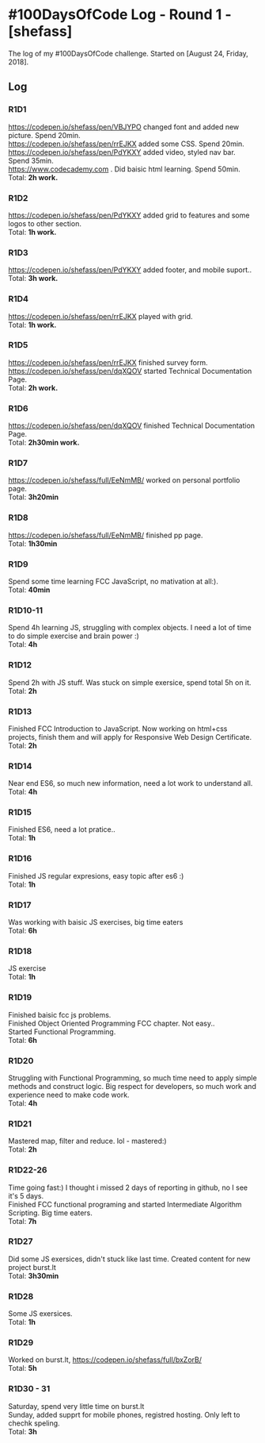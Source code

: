 # #100DaysOfCode Log - Round 1 - [shefass]

The log of my #100DaysOfCode challenge. Started on [August 24, Friday, 2018].

## Log

### R1D1 
https://codepen.io/shefass/pen/VBJYPO changed font and added new picture. Spend 20min.<br>
https://codepen.io/shefass/pen/rrEJKX added some CSS. Spend 20min.<br>
https://codepen.io/shefass/pen/PdYKXY added video, styled nav bar. Spend 35min.<br>
https://www.codecademy.com . Did baisic html learning. Spend 50min.<br> 
Total: <strong>2h work.</strong>

### R1D2
https://codepen.io/shefass/pen/PdYKXY added grid to features and some logos to other section.<br>
Total: <strong>1h work.</strong>

### R1D3
https://codepen.io/shefass/pen/PdYKXY added footer, and mobile suport..<br>
Total: <strong>3h work.</strong>

### R1D4
https://codepen.io/shefass/pen/rrEJKX played with grid.<br>
Total: <strong>1h work.</strong>

### R1D5
https://codepen.io/shefass/pen/rrEJKX finished survey form.<br>
https://codepen.io/shefass/pen/dqXQOV started Technical Documentation Page.<br>
Total: <strong>2h work.</strong>

### R1D6
https://codepen.io/shefass/pen/dqXQOV finished Technical Documentation Page.<br>
Total: <strong>2h30min work.</strong>

### R1D7
https://codepen.io/shefass/full/EeNmMB/ worked on personal portfolio page.<br>
Total: <strong>3h20min</strong>

### R1D8
https://codepen.io/shefass/full/EeNmMB/  finished pp page.<br>
Total: <strong>1h30min</strong>

### R1D9
Spend some time learning FCC JavaScript, no mativation at all:).<br>
Total: <strong>40min</strong>

### R1D10-11
Spend 4h learning JS, struggling with complex objects. I need a lot of time to do simple exercise and brain power :)<br>
Total: <strong>4h</strong>

### R1D12
Spend 2h with JS stuff. Was stuck on simple exersice, spend total 5h on it.<br>
Total: <strong>2h</strong>

### R1D13
Finished FCC Introduction to JavaScript. Now working on html+css projects, finish them and will apply for Responsive Web Design Certificate.<br>
Total: <strong>2h</strong>

### R1D14
Near end ES6, so much new information, need a lot work to understand all.<br>
Total: <strong>4h</strong>

### R1D15
Finished ES6, need a lot pratice..<br>
Total: <strong>1h</strong>

### R1D16
Finished JS regular expresions, easy topic after es6 :) <br>
Total: <strong>1h</strong>

### R1D17
Was working with baisic JS exercises, big time eaters<br>
Total: <strong>6h</strong>

### R1D18
JS exercise<br>
Total: <strong>1h</strong>

### R1D19
Finished baisic fcc js problems.<br>
Finished Object Oriented Programming FCC chapter. Not easy..<br>
Started Functional Programming.<br>
Total: <strong>6h</strong>

### R1D20
Struggling with Functional Programming, so much time need to apply simple methods and construct logic. Big respect for developers, so much work and experience need to make code work.<br>
Total: <strong>4h</strong>

### R1D21
Mastered map, filter and reduce. lol - mastered:) <br>
Total: <strong>2h</strong>

### R1D22-26
Time going fast:) I thought i missed 2 days of reporting in github, no I see it's 5 days.<br>
Finished FCC functional programing and started Intermediate Algorithm Scripting. Big time eaters.<br>
Total: <strong>7h</strong>

### R1D27
Did some JS exersices, didn't stuck like last time. Created content for new project burst.lt<br>
Total: <strong> 3h30min </strong>

### R1D28
Some JS exersices.<br>
Total: <strong> 1h </strong>

### R1D29
Worked on burst.lt, https://codepen.io/shefass/full/bxZorB/ <br>
Total: <strong> 5h </strong>

### R1D30 - 31
Saturday, spend very little time on burst.lt <br>
Sunday, added supprt for mobile phones, registred hosting. Only left to chechk speling.<br>
Total: <strong> 3h </strong>

